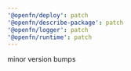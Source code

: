 ```yaml
---
'@openfn/deploy': patch
'@openfn/describe-package': patch
'@openfn/logger': patch
'@openfn/runtime': patch
---
```


minor version bumps
